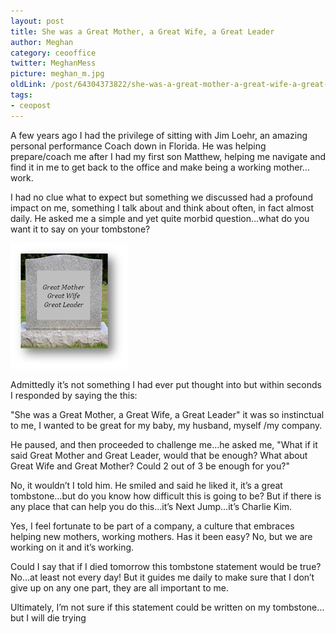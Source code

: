 ```yaml
---
layout: post
title: She was a Great Mother, a Great Wife, a Great Leader
author: Meghan
category: ceooffice
twitter: MeghanMess
picture: meghan_m.jpg
oldLink: /post/64304373822/she-was-a-great-mother-a-great-wife-a-great-leader
tags:
- ceopost
---
```


A few years ago I had the privilege of sitting with Jim Loehr, an amazing personal performance Coach down in Florida. He was helping prepare/coach me after I had my first son Matthew, helping me navigate and find it in me to get back to the office and make being a working mother…work.

I had no clue what to expect but something we discussed had a profound impact on me, something I talk about and think about often, in fact almost daily.  He asked me a simple and yet quite morbid question…what do you want it to say on your tombstone?

![Ideal Tombstone](/images/meghan_tombstone.png)

Admittedly it’s not something I had ever put thought into but within seconds I responded by saying the this:

"She was a Great Mother, a Great Wife, a Great Leader" it was so instinctual to me, I wanted to be great for my baby, my husband, myself /my company.

He paused, and then proceeded to challenge me…he asked me, "What if it said Great Mother and Great Leader, would that be enough? What about Great Wife and Great Mother? Could 2 out of 3 be enough for you?"

No, it wouldn’t I told him.  He smiled and said he liked it, it’s a great tombstone…but do you know how difficult this is going to be? But if there is any place that can help you do this…it’s Next Jump…it’s Charlie Kim.

Yes, I feel fortunate to be part of a company, a culture that embraces helping new mothers, working mothers. Has it been easy? No, but we are working on it and it’s working.

Could I say that if I died tomorrow this tombstone statement would be true? No…at least not every day! But it guides me daily to make sure that I don’t give up on any one part, they are all important to me.

Ultimately, I’m not sure if this statement could be written on my tombstone…but  I will die trying

